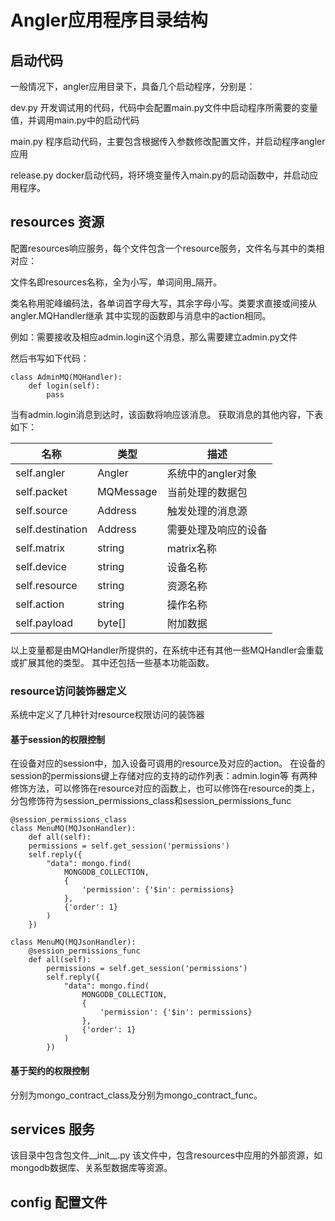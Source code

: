 # Angler应用程序目录结构
## 启动代码
一般情况下，angler应用目录下，具备几个启动程序，分别是：

dev.py      开发调试用的代码，代码中会配置main.py文件中启动程序所需要的变量值，并调用main.py中的启动代码

main.py     程序启动代码，主要包含根据传入参数修改配置文件，并启动程序angler应用

release.py  docker启动代码，将环境变量传入main.py的启动函数中，并启动应用程序。

## resources 资源
配置resources响应服务，每个文件包含一个resource服务，文件名与其中的类相对应：

文件名即resources名称，全为小写，单词间用_隔开。

类名称用驼峰编码法，各单词首字母大写，其余字母小写。类要求直接或间接从angler.MQHandler继承
其中实现的函数即与消息中的action相同。

例如：需要接收及相应admin.login这个消息，那么需要建立admin.py文件

然后书写如下代码：

```
class AdminMQ(MQHandler):
    def login(self):
        pass
```
当有admin.login消息到达时，该函数将响应该消息。
获取消息的其他内容，下表如下：

名称 | 类型 | 描述
---- | --- | ---
self.angler | Angler | 系统中的angler对象
self.packet | MQMessage | 当前处理的数据包
self.source | Address | 触发处理的消息源
self.destination | Address | 需要处理及响应的设备
self.matrix | string | matrix名称
self.device | string | 设备名称
self.resource | string | 资源名称
self.action | string | 操作名称
self.payload | byte[] | 附加数据

以上变量都是由MQHandler所提供的，在系统中还有其他一些MQHandler会重载或扩展其他的类型。
其中还包括一些基本功能函数。


### resource访问装饰器定义
系统中定义了几种针对resource权限访问的装饰器

#### 基于session的权限控制
在设备对应的session中，加入设备可调用的resource及对应的action。
在设备的session的permissions键上存储对应的支持的动作列表：admin.login等
有两种修饰方法，可以修饰在resource对应的函数上，也可以修饰在resource的类上，
分包修饰符为session_permissions_class和session_permissions_func
```
@session_permissions_class
class MenuMQ(MQJsonHandler):
    def all(self):
    permissions = self.get_session('permissions')
    self.reply({
        "data": mongo.find(
            MONGODB_COLLECTION,
            {
                'permission': {'$in': permissions}
            },
            {'order': 1}
        )
    })
    
class MenuMQ(MQJsonHandler):
    @session_permissions_func
    def all(self):
        permissions = self.get_session('permissions')
        self.reply({
            "data": mongo.find(
                MONGODB_COLLECTION,
                {
                    'permission': {'$in': permissions}
                },
                {'order': 1}
            )
        })
```

#### 基于契约的权限控制
分别为mongo_contract_class及分别为mongo_contract_func。


 
## services 服务
该目录中包含包文件__init__.py
该文件中，包含resources中应用的外部资源，如mongodb数据库、关系型数据库等资源。

## config 配置文件
